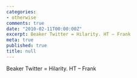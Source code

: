 ```yaml
---
categories:
- otherwise
comments: true
date: "2010-02-11T00:00:00Z"
excerpt: Beaker Twitter = Hilarity. HT – Frank
meta: true
published: true
title: null
---
```


Beaker Twitter = Hilarity. HT – Frank